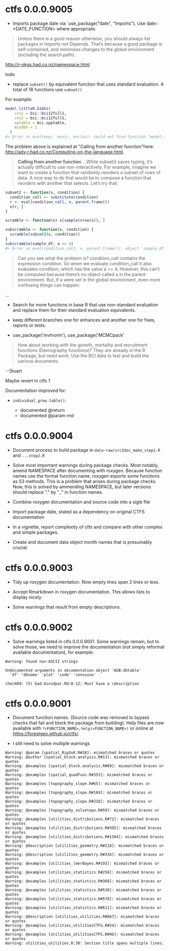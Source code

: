 # ctfs 0.0.0.9005

- Imports package date via `use_package("date", "Imports"). Use date::<DATE_FUNCTION> where appropriate.

> Unless there is a good reason otherwise, you should always list packages in Imports not Depends. That’s because a good package is self-contained, and minimises changes to the global environment (including the search path).

http://r-pkgs.had.co.nz/namespace.html



todo

- replace `subset()` by equivalent function that uses standard evaluation. A total of 18 functions use `subset()`

For example:

``` r
model.littleR.Gibbs(
    cns1 = bci::bci12full1,
    cns2 = bci::bci12full5,
    sptable = bci.spptable,
    mindbh = 1
  )
#> Error in eval(expr, envir, enclos): could not find function "model.littleR.Gibbs"
```

The problem above is explained at "Calling from another function"here: http://adv-r.had.co.nz/Computing-on-the-language.html.


> **Calling from another function** ...While subset() saves typing, it’s actually difficult to use non-interactively. For example, imagine we want to create a function that randomly reorders a subset of rows of data. A nice way to do that would be to compose a function that reorders with another that selects. Let’s try that:

``` r
subset2 <- function(x, condition) {
  condition_call <- substitute(condition)
  r <- eval(condition_call, x, parent.frame())
  x[r, ]
}

scramble <- function(x) x[sample(nrow(x)), ]

subscramble <- function(x, condition) {
  scramble(subset2(x, condition))
}
subscramble(sample_df, a >= 4)
#> Error in eval(condition_call, x, parent.frame()): object 'sample_df' not found
```

> Can you see what the problem is? condition_call contains the expression condition. So when we evaluate condition_call it also evaluates condition, which has the value a >= 4. However, this can’t be computed because there’s no object called a in the parent environment. But, if a were set in the global environment, even more confusing things can happen:

...


- Search for more functions in base R that use non-standard evaluation and replace them for their standard evaluation equivalents.




- keep different branches one for enhances and another one for fixes, reports or tests.

- use_package('mvtnorm'), use_package('MCMCpack'

> How about working with the growth, mortality and recruitment functions (Demography functions)? They are already in the R Package, but need work. Use the BCI data to test and build the various documents.

--Stuart

Maybe revert in ctfs 1

Documentation improved for:

* `individual_grow.table()`: 

    * documented @return
    * documented @param rnd

# ctfs 0.0.0.9004

- Document process to build package in `data-raw/src2doc_make_step1.R` and `...step2.R`

- Solve most important warnings during package checks. Most notably, amend NAMESPACE after documenting with roxygen. Because function names use the format function.name, roxygen exports some functions as S3 methods. This is a problem that arises during package checks. Now, this is solved by ammending NAMESPACE, but later versions should replace "." by "_" in function names.

- Combine roxygen documentation and source code into a sigle file

- Import package date, stated as a dependency on original CTFS documentation

- In a vignette, report complexity of ctfs and compare with other complex and simple packages.

- Create and document data object month names that is presumably crucial.

# ctfs 0.0.0.9003

* Tidy up roxygen documentation. Now empty lines span 2 lines or less.

* Accept Rmarkdown in roxygen documentation. This allows lists to display nicely.

* Solve warnings that result from empty descriptions.

# ctfs 0.0.0.9002

* Solve warnings listed in ctfs 0.0.0.9001. Some warnings remain, but to solve those, we need to improve the documentation (not simply reformat available documentation), for example:

```
Warning: found non-ASCII strings

Undocumented arguments in documentation object 'AGB.dbtable'
  'df' 'dbname' 'plot' 'code' 'censusno'

checkRd: (5) bad.binsdpar.Rd:0-12: Must have a \description
```

# ctfs 0.0.0.9001

* Document function names. (Source code was removed to bypass checks that fail and block the package from building). Help files are now available with `?<FUNCTION_NAME>`, `help(<FUNCTION_NAME>)` or online at https://forestgeo.github.io/ctfs/.

* I still need to solve multiple warnings

```
Warning: @param [spatial_RipUvK.R#28]: mismatched braces or quotes
Warning: @author [spatial_block.analysis.R#13]: mismatched braces or quotes
Warning: @examples [spatial_block.analysis.R#69]: mismatched braces or quotes
Warning: @examples [spatial_quadfunc.R#353]: mismatched braces or quotes
Warning: @examples [topography_slope.R#65]: mismatched braces or quotes
Warning: @examples [topography_slope.R#169]: mismatched braces or quotes
Warning: @examples [topography_slope.R#218]: mismatched braces or quotes
Warning: @examples [topography_solvetopo.R#59]: mismatched braces or quotes
Warning: @examples [utilities_distributions.R#72]: mismatched braces or quotes
Warning: @examples [utilities_distributions.R#395]: mismatched braces or quotes
Warning: @examples [utilities_distributions.R#1364]: mismatched braces or quotes
Warning: @description [utilities_geometry.R#218]: mismatched braces or quotes
Warning: @description [utilities_geometry.R#334]: mismatched braces or quotes
Warning: @examples [utilities_lmerBayes.R#193]: mismatched braces or quotes
Warning: @examples [utilities_statistics.R#258]: mismatched braces or quotes
Warning: @examples [utilities_statistics.R#368]: mismatched braces or quotes
Warning: @examples [utilities_statistics.R#538]: mismatched braces or quotes
Warning: @examples [utilities_statistics.R#578]: mismatched braces or quotes
Warning: @examples [utilities_statistics.R#611]: mismatched braces or quotes
Warning: @description [utilities_utilities.R#667]: mismatched braces or quotes
Warning: @examples [utilities_utilitiesCTFS.R#24]: mismatched braces or quotes
Warning: @examples [utilities_utilitiesCTFS.R#96]: mismatched braces or quotes
Warning: utilities_utilities.R:30: Section title spans multiple lines:
```
